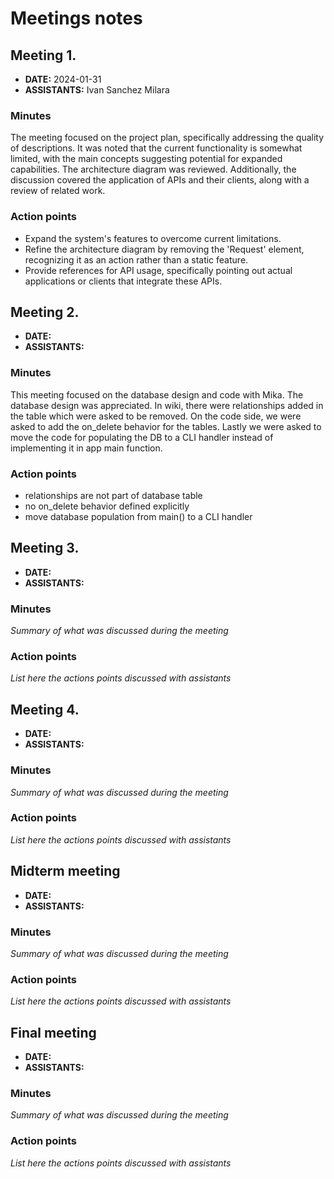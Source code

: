 # Meetings notes

## Meeting 1.
* **DATE:** 2024-01-31
* **ASSISTANTS:** Ivan Sanchez Milara

### Minutes

The meeting focused on the project plan, specifically addressing the quality of descriptions. It was noted that the current functionality is somewhat limited, with the main concepts suggesting potential for expanded capabilities. The architecture diagram was reviewed.
Additionally, the discussion covered the application of APIs and their clients, along with a review of related work.

### Action points

* Expand the system's features to overcome current limitations.
* Refine the architecture diagram by removing the 'Request' element, recognizing it as an action rather than a static feature.
* Provide references for API usage, specifically pointing out actual applications or clients that integrate these APIs.


## Meeting 2.
* **DATE:**
* **ASSISTANTS:**

### Minutes
This meeting focused on the database design and code with Mika. The database design was appreciated. In wiki, there were relationships added in the table which were asked to be removed. On the code side, we were asked to add the on_delete behavior for the tables. Lastly we were asked to move the code for populating the DB to a CLI handler instead of implementing it in app main function.

### Action points
* relationships are not part of database table
* no on_delete behavior defined explicitly
* move database population from main() to a CLI handler


## Meeting 3.
* **DATE:**
* **ASSISTANTS:**

### Minutes
*Summary of what was discussed during the meeting*

### Action points
*List here the actions points discussed with assistants*




## Meeting 4.
* **DATE:**
* **ASSISTANTS:**

### Minutes
*Summary of what was discussed during the meeting*

### Action points
*List here the actions points discussed with assistants*




## Midterm meeting
* **DATE:**
* **ASSISTANTS:**

### Minutes
*Summary of what was discussed during the meeting*

### Action points
*List here the actions points discussed with assistants*




## Final meeting
* **DATE:**
* **ASSISTANTS:**

### Minutes
*Summary of what was discussed during the meeting*

### Action points
*List here the actions points discussed with assistants*




